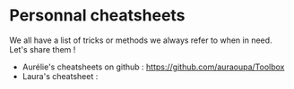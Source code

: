 # Personnal cheatsheets

We all have a list of tricks or methods we always refer to when in need. Let's share them !

- Aurélie's cheatsheets on github : https://github.com/auraoupa/Toolbox
- Laura's cheatsheet : 
